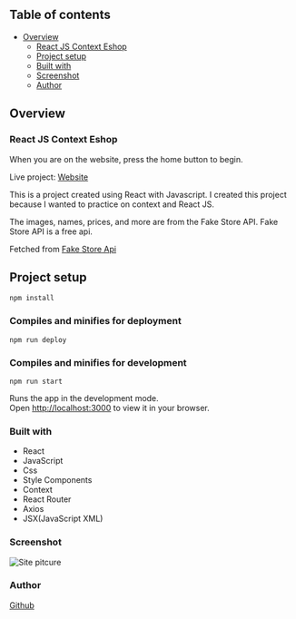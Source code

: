 ## Table of contents

- [Overview](#overview)
  - [React JS Context Eshop](#react-js-context-eshop)
  - [Project setup](#project-setup)
  - [Built with](#built-with)
  - [Screenshot](#screenshot)
  - [Author](#author)

## Overview

### React JS Context Eshop

When you are on the website, press the home button to begin.

Live project:
[Website](https://rasweb.github.io/React-JS-Context-e-Shop)

This is a project created using React with Javascript.
I created this project because I wanted to practice on context and React JS.

The images, names, prices, and more are from the Fake Store API.
Fake Store API is a free api.

Fetched from
[Fake Store Api](https://fakestoreapi.com/)

## Project setup

```
npm install
```

### Compiles and minifies for deployment

```
npm run deploy
```

### Compiles and minifies for development

```
npm run start
```

Runs the app in the development mode.\
Open [http://localhost:3000](http://localhost:3000) to view it in your browser.

### Built with

- React
- JavaScript
- Css
- Style Components
- Context
- React Router
- Axios
- JSX(JavaScript XML)

### Screenshot

![Site pitcure](/public/Eshop-img.png)

### Author

[Github](https://github.com/Rasweb)
